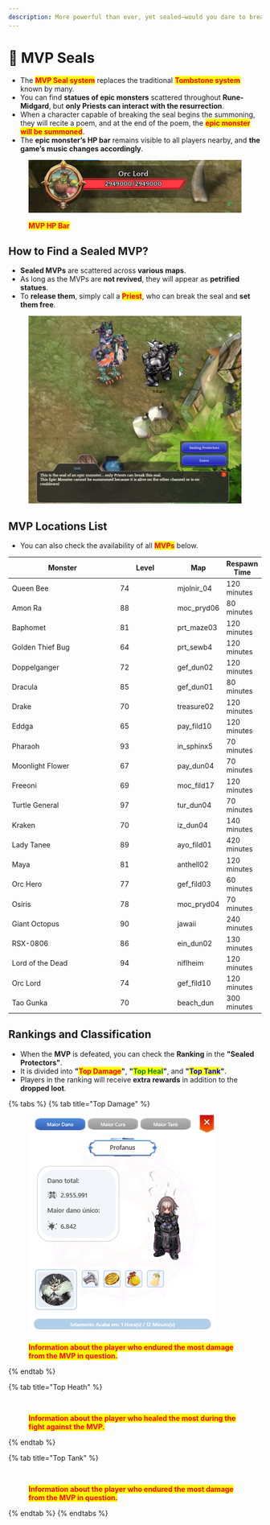```yaml
---
description: More powerful than ever, yet sealed—would you dare to break this barrier?
---
```


# 💎 MVP Seals

* The <mark style="color:red;">**MVP Seal system**</mark> replaces the traditional <mark style="color:red;">**Tombstone system**</mark> known by many.
* You can find **statues of epic monsters** scattered throughout **Rune-Midgard**, but **only Priests can interact with the resurrection**.
* When a character capable of breaking the seal begins the summoning, they will recite a poem, and at the end of the poem, the <mark style="color:red;">**epic monster will be summoned**</mark>.
* The **epic monster’s HP bar** remains visible to all players nearby, and **the game’s music changes accordingly**.

<figure><img src="../.gitbook/assets/image (517).png" alt=""><figcaption><p><mark style="color:red;"><strong>MVP HP Bar</strong></mark></p></figcaption></figure>

## **How to Find a Sealed MVP?**

* **Sealed MVPs** are scattered across **various maps**.
* As long as the MVPs are **not revived**, they will appear as **petrified statues**.
* To **release them**, simply call a <mark style="color:red;">**Priest**</mark>, who can break the seal and **set them free**.

<figure><img src="../.gitbook/assets/image (5) (1) (1).png" alt=""><figcaption></figcaption></figure>

## **MVP Locations List**

* You can also check the availability of all <mark style="color:red;">**MVPs**</mark> below.

<table><thead><tr><th width="245">Monster</th><th width="126">Level</th><th>Map</th><th>Respawn Time</th></tr></thead><tbody><tr><td>Queen Bee</td><td>74</td><td>mjolnir_04</td><td>120 minutes</td></tr><tr><td>Amon Ra</td><td>88</td><td>moc_pryd06</td><td>80 minutes</td></tr><tr><td>Baphomet</td><td>81</td><td>prt_maze03</td><td>120 minutes</td></tr><tr><td>Golden Thief Bug</td><td>64</td><td>prt_sewb4</td><td>120 minutes</td></tr><tr><td>Doppelganger</td><td>72</td><td>gef_dun02</td><td>120 minutes</td></tr><tr><td>Dracula</td><td>85</td><td>gef_dun01</td><td>80 minutes</td></tr><tr><td>Drake</td><td>70</td><td>treasure02</td><td>120 minutes</td></tr><tr><td>Eddga</td><td>65</td><td>pay_fild10</td><td>120 minutes</td></tr><tr><td>Pharaoh</td><td>93</td><td>in_sphinx5</td><td>70 minutes</td></tr><tr><td>Moonlight Flower</td><td>67</td><td>pay_dun04</td><td>70 minutes</td></tr><tr><td>Freeoni</td><td>69</td><td>moc_fild17</td><td>120 minutes</td></tr><tr><td>Turtle General</td><td>97</td><td>tur_dun04</td><td>70 minutes</td></tr><tr><td>Kraken</td><td>70</td><td>iz_dun04</td><td>140 minutes</td></tr><tr><td>Lady Tanee</td><td>89</td><td>ayo_fild01</td><td>420 minutes</td></tr><tr><td>Maya</td><td>81</td><td>anthell02</td><td>120 minutes</td></tr><tr><td>Orc Hero</td><td>77</td><td>gef_fild03</td><td>60 minutes</td></tr><tr><td>Osíris</td><td>78</td><td>moc_pryd04</td><td>70 minutes</td></tr><tr><td>Giant Octopus</td><td>90</td><td>jawaii</td><td>240 minutes</td></tr><tr><td>RSX-0806</td><td>86</td><td>ein_dun02</td><td>130 minutes</td></tr><tr><td>Lord of the Dead</td><td>94</td><td>niflheim</td><td>120 minutes</td></tr><tr><td>Orc Lord</td><td>74</td><td>gef_fild10</td><td>120 minutes</td></tr><tr><td>Tao Gunka</td><td>70</td><td>beach_dun</td><td>300 minutes</td></tr></tbody></table>

## **Rankings and Classification**

* When the **MVP** is defeated, you can check the **Ranking** in the **"Sealed Protectors"**.
* It is divided into **"**<mark style="color:red;">**Top Damage**</mark>**"**, **"**<mark style="color:green;">**Top Heal**</mark>**"**, and **"**<mark style="color:blue;">**Top Tank**</mark>**"**.
* Players in the ranking will receive **extra rewards** in addition to the **dropped loot**.

{% tabs %}
{% tab title="Top Damage" %}
<figure><img src="../.gitbook/assets/x1 (1).png" alt=""><figcaption><p><mark style="color:red;"><strong>Information about the player who endured the most damage from the MVP in question.</strong></mark></p></figcaption></figure>
{% endtab %}

{% tab title="Top Heath" %}
<figure><img src="../.gitbook/assets/image (138).png" alt=""><figcaption><p><mark style="color:red;"><strong>Information about the player who healed the most during the fight against the MVP.</strong></mark></p></figcaption></figure>
{% endtab %}

{% tab title="Top Tank" %}
<figure><img src="../.gitbook/assets/image (139).png" alt=""><figcaption><p><mark style="color:red;"><strong>Information about the player who endured the most damage from the MVP in question.</strong></mark></p></figcaption></figure>
{% endtab %}
{% endtabs %}
